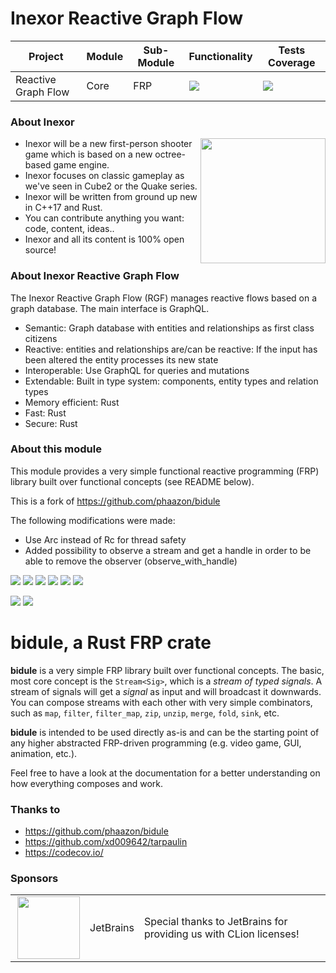 # Inexor Reactive Graph Flow

| Project             | Module | Sub-Module | Functionality                                                        | Tests Coverage                                                                                                                                 |
|---------------------|--------|------------|----------------------------------------------------------------------|------------------------------------------------------------------------------------------------------------------------------------------------|
| Reactive Graph Flow | Core   | FRP        | <img src="https://img.shields.io/badge/state-completed-brightgreen"> | [<img src="https://img.shields.io/codecov/c/github/inexorgame/inexor-rgf-core-frp">](https://app.codecov.io/gh/aschaeffer/inexor-rgf-core-frp) |

### About Inexor

<a href="https://inexor.org/">
<img align="right" width="200" height="200" src="https://raw.githubusercontent.com/inexorgame/inexor-rgf-core-frp/main/docs/images/inexor_2.png">
</a>

* Inexor will be a new first-person shooter game which is based on a new octree-based game engine.
* Inexor focuses on classic gameplay as we've seen in Cube2 or the Quake series.
* Inexor will be written from ground up new in C++17 and Rust.
* You can contribute anything you want: code, content, ideas..
* Inexor and all its content is 100% open source!

### About Inexor Reactive Graph Flow

The Inexor Reactive Graph Flow (RGF) manages reactive flows based on a graph database. The main interface is GraphQL.

* Semantic: Graph database with entities and relationships as first class citizens
* Reactive: entities and relationships are/can be reactive: If the input has been altered the entity processes its new state
* Interoperable: Use GraphQL for queries and mutations
* Extendable: Built in type system: components, entity types and relation types
* Memory efficient: Rust
* Fast: Rust
* Secure: Rust

### About this module

This module provides a very simple functional reactive programming (FRP) library built over functional concepts (see
README below).

This is a fork of https://github.com/phaazon/bidule

The following modifications were made:

* Use Arc instead of Rc for thread safety
* Added possibility to observe a stream and get a handle in order to be able to remove the observer (observe_with_handle)

[<img src="https://img.shields.io/badge/Language-Rust-brightgreen">](https://www.rust-lang.org/)
[<img src="https://img.shields.io/badge/Platforms-Linux%20%26%20Windows-brightgreen">]()
[<img src="https://img.shields.io/github/workflow/status/inexorgame/inexor-rgf-core-frp/Rust">](https://github.com/inexorgame/inexor-rgf-core-frp/actions?query=workflow%3ARust)
[<img src="https://img.shields.io/github/last-commit/inexorgame/inexor-rgf-core-frp">]()
[<img src="https://img.shields.io/github/languages/code-size/inexorgame/inexor-rgf-core-frp">]()
[<img src="https://img.shields.io/codecov/c/github/inexorgame/inexor-rgf-core-frp">](https://app.codecov.io/gh/inexorgame/inexor-rgf-core-frp)

[<img src="https://img.shields.io/github/license/inexorgame/inexor-rgf-core-frp">](https://github.com/inexorgame/inexor-rgf-core-frp/blob/main/LICENSE)
[<img src="https://img.shields.io/discord/698219248954376256?logo=discord">](https://discord.com/invite/acUW8k7)

# bidule, a Rust FRP crate

**bidule** is a very simple FRP library built over functional concepts. The basic, most core concept
is the `Stream<Sig>`, which is a *stream of typed signals*. A stream of signals will get a *signal*
as input and will broadcast it downwards. You can compose streams with each other with very simple
combinators, such as `map`, `filter`, `filter_map`, `zip`, `unzip`, `merge`, `fold`, `sink`, etc.

**bidule** is intended to be used directly as-is and can be the starting point of any higher
abstracted FRP-driven programming (e.g. video game, GUI, animation, etc.).

Feel free to have a look at the documentation for a better understanding on how everything composes
and work.

### Thanks to

* https://github.com/phaazon/bidule
* https://github.com/xd009642/tarpaulin
* https://codecov.io/

### Sponsors

|                                                                                                                                                                                                                         |           |                                                                   |
|-------------------------------------------------------------------------------------------------------------------------------------------------------------------------------------------------------------------------|-----------|-------------------------------------------------------------------|
| <a href="https://www.jetbrains.com/?from=github.com/inexorgame"><img align="right" width="100" height="100" src="https://raw.githubusercontent.com/inexorgame/inexor-rgf-core-frp/main/docs/images/icon_CLion.svg"></a> | JetBrains | Special thanks to JetBrains for providing us with CLion licenses! |
